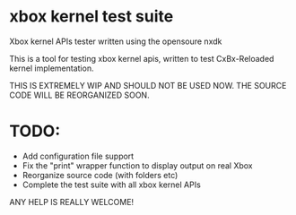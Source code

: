 # xbox kernel test suite
Xbox kernel APIs tester written using the opensoure nxdk

This is a tool for testing xbox kernel apis, written to test CxBx-Reloaded kernel implementation.

THIS IS EXTREMELY WIP AND SHOULD NOT BE USED NOW. THE SOURCE CODE WILL BE REORGANIZED SOON.

# TODO:
* Add configuration file support
* Fix the "print" wrapper function to display output on real Xbox
* Reorganize source code (with folders etc)
* Complete the test suite with all xbox kernel APIs

ANY HELP IS REALLY WELCOME!
